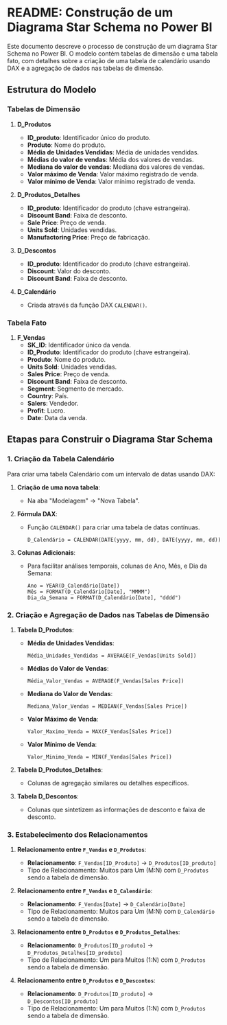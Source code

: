 # README: Construção de um Diagrama Star Schema no Power BI

Este documento descreve o processo de construção de um diagrama Star Schema no Power BI.
O modelo contém tabelas de dimensão e uma tabela fato, com detalhes sobre a criação de uma tabela de calendário usando DAX e a agregação de dados nas tabelas de dimensão.

## Estrutura do Modelo

### Tabelas de Dimensão
1. **D_Produtos**
   - **ID_produto**: Identificador único do produto.
   - **Produto**: Nome do produto.
   - **Média de Unidades Vendidas**: Média de unidades vendidas.
   - **Médias do valor de vendas**: Média dos valores de vendas.
   - **Mediana do valor de vendas**: Mediana dos valores de vendas.
   - **Valor máximo de Venda**: Valor máximo registrado de venda.
   - **Valor mínimo de Venda**: Valor mínimo registrado de venda.

2. **D_Produtos_Detalhes**
   - **ID_produto**: Identificador do produto (chave estrangeira).
   - **Discount Band**: Faixa de desconto.
   - **Sale Price**: Preço de venda.
   - **Units Sold**: Unidades vendidas.
   - **Manufactoring Price**: Preço de fabricação.

3. **D_Descontos**
   - **ID_produto**: Identificador do produto (chave estrangeira).
   - **Discount**: Valor do desconto.
   - **Discount Band**: Faixa de desconto.

4. **D_Calendário**
   - Criada através da função DAX `CALENDAR()`.

### Tabela Fato
1. **F_Vendas**
   - **SK_ID**: Identificador único da venda.
   - **ID_Produto**: Identificador do produto (chave estrangeira).
   - **Produto**: Nome do produto.
   - **Units Sold**: Unidades vendidas.
   - **Sales Price**: Preço de venda.
   - **Discount Band**: Faixa de desconto.
   - **Segment**: Segmento de mercado.
   - **Country**: País.
   - **Salers**: Vendedor.
   - **Profit**: Lucro.
   - **Date**: Data da venda.

## Etapas para Construir o Diagrama Star Schema

### 1. Criação da Tabela Calendário

Para criar uma tabela Calendário com um intervalo de datas usando DAX:

1. **Criação de uma nova tabela**:
   - Na aba "Modelagem" -> "Nova Tabela".

2. **Fórmula DAX**:
   - Função `CALENDAR()` para criar uma tabela de datas contínuas. 

     ```DAX
     D_Calendário = CALENDAR(DATE(yyyy, mm, dd), DATE(yyyy, mm, dd))
     ```

3. **Colunas Adicionais**:
   - Para facilitar análises temporais, colunas de Ano, Mês, e Dia da Semana:

     ```DAX
     Ano = YEAR(D_Calendário[Date])
     Mês = FORMAT(D_Calendário[Date], "MMMM")
     Dia_da_Semana = FORMAT(D_Calendário[Date], "dddd")
     ```

### 2. Criação e Agregação de Dados nas Tabelas de Dimensão

1. **Tabela D_Produtos**:
   - **Média de Unidades Vendidas**:
     ```DAX
     Média_Unidades_Vendidas = AVERAGE(F_Vendas[Units Sold])
     ```

   - **Médias do Valor de Vendas**:
     ```DAX
     Média_Valor_Vendas = AVERAGE(F_Vendas[Sales Price])
     ```

   - **Mediana do Valor de Vendas**:
     ```DAX
     Mediana_Valor_Vendas = MEDIAN(F_Vendas[Sales Price])
     ```

   - **Valor Máximo de Venda**:
     ```DAX
     Valor_Maximo_Venda = MAX(F_Vendas[Sales Price])
     ```

   - **Valor Mínimo de Venda**:
     ```DAX
     Valor_Minimo_Venda = MIN(F_Vendas[Sales Price])
     ```

2. **Tabela D_Produtos_Detalhes**:
   - Colunas de agregação similares ou detalhes específicos.

3. **Tabela D_Descontos**:
   - Colunas que sintetizem as informações de desconto e faixa de desconto.

### 3. Estabelecimento dos Relacionamentos

1. **Relacionamento entre `F_Vendas` e `D_Produtos`**:
   - **Relacionamento**: `F_Vendas[ID_Produto]` → `D_Produtos[ID_produto]`
   - Tipo de Relacionamento: Muitos para Um (M:N) com `D_Produtos` sendo a tabela de dimensão.

2. **Relacionamento entre `F_Vendas` e `D_Calendário`**:
   - **Relacionamento**: `F_Vendas[Date]` → `D_Calendário[Date]`
   - Tipo de Relacionamento: Muitos para Um (M:N) com `D_Calendário` sendo a tabela de dimensão.

3. **Relacionamento entre `D_Produtos` e `D_Produtos_Detalhes`**:
   - **Relacionamento**: `D_Produtos[ID_produto]` → `D_Produtos_Detalhes[ID_produto]`
   - Tipo de Relacionamento: Um para Muitos (1:N) com `D_Produtos` sendo a tabela de dimensão.

4. **Relacionamento entre `D_Produtos` e `D_Descontos`**:
   - **Relacionamento**: `D_Produtos[ID_produto]` → `D_Descontos[ID_produto]`
   - Tipo de Relacionamento: Um para Muitos (1:N) com `D_Produtos` sendo a tabela de dimensão.